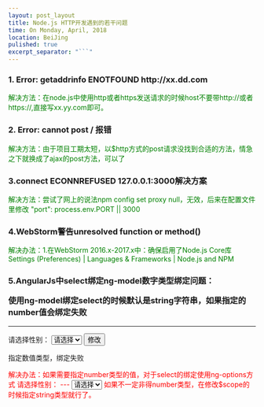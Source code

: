 ```yaml
---
layout: post_layout
title: Node.js HTTP开发遇到的若干问题
time: On Monday, April, 2018
location: BeiJing
pulished: true
excerpt_separator: "```"
---
```


<h3>1. Error: getaddrinfo ENOTFOUND http://xx.dd.com</h3>
<div style="color: green">
    解决方法：在node.js中使用http或者https发送请求的时候host不要带http://或者https://,直接写xx.yy.com即可。
</div>

<h3>2. Error: cannot post / 报错</h3>
<div style="color: green">
    解决方法：由于项目工期太短，以$http方式的post请求没找到合适的方法，情急之下就换成了ajax的post方法，可以了
</div>

<h3>3.connect ECONNREFUSED 127.0.0.1:3000解决方案</h3>
<div style="color: green">
    解决方法：尝试了网上的说法npm config set proxy null，无效，后来在配置文件里修改 "port": process.env.PORT || 3000
</div>

<h3>4.WebStorm警告unresolved function or method()</h3>
<div style="color: green">解决办法：1.在WebStorm 2016.x-2017.x中：确保启用了Node.js Core库Settings (Preferences) | Languages & Frameworks | Node.js and NPM</div>

<h3>5.AngularJs中select绑定ng-model数字类型绑定问题：

使用ng-model绑定select的时候默认是string字符串，如果指定的number值会绑定失败</h3>

---
  <div ng-app='module' ng-controller="myCtrl">  
        请选择性别：  
        <select name="sex" ng-model='sex' >   
            <option value="">请选择</option>  
            <option value="1">男</option>  
            <option value="2">女</option>  
        </select>  
        <button type="" ng-click="alter();">修改</button>  
    </form> 
    <script>  
    (function() {  
        'use strict';  
       var app= angular.module('module', [  
        ]);  
       app.controller('myCtrl',function($scope){  
           $scope.sex="1"; //特别说明，此处指定的为字符串，如果是number类型则绑定不成功  
          console.info($scope);  
          $scope.alter=function(){  
              $scope.sex="2";  
               console.info($scope);  
          }  
       });  
    })();  
    </script>

指定数值类型，绑定失败
<div style="color: red">解决办法：如果需要指定number类型的值，对于select的绑定使用ng-options方式
 请选择性别：  
 ---
<select name="sex" ng-model='sex'  ng-options='x.id as x.name for x  in [{id:1,name:"男"},{id:2,name:"女"}]'>   
<option value="">请选择</option>  
</select>  
如果不一定非得number类型，在修改$scope的时候指定string类型就行了。

</div>



